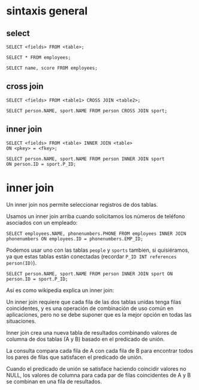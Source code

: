 # sintaxis general

## select
```
SELECT <fields> FROM <table>;
```

```
SELECT * FROM employees;
```

```
SELECT name, score FROM employees;
```

## cross join
```
SELECT <fields> FROM <table1> CROSS JOIN <table2>;
```

```
SELECT person.NAME, sport.NAME FROM person CROSS JOIN sport;
```

## inner join
```
SELECT <fields> FROM <table> INNER JOIN <table>
ON <pkey> = <fkey>;
```

```
SELECT person.NAME, sport.NAME FROM person INNER JOIN sport
ON person.ID = sport.P_ID;
```

# inner join

Un inner join nos permite seleccionar registros de dos tablas.
 
Usamos un inner join arriba cuando solicitamos los números de teléfono asociados con un empleado:

```
SELECT employees.NAME, phonenumbers.PHONE FROM employees INNER JOIN phonenumbers ON employees.ID = phonenumbers.EMP_ID;
```

Podemos usar uno con las tablas ```people``` y ```sports``` tambien, si quisiéramos, ya que estas tablas están conectadas (recordar ```P_ID INT references person(ID)```).

```
SELECT person.NAME, sport.NAME FROM person INNER JOIN sport ON person.ID = sport.P_ID;
```

Así es como wikipedia explica un inner join:

Un inner join requiere que cada fila de las dos tablas unidas tenga filas coincidentes, y es una operación de combinación de uso común en aplicaciones, pero no se debe suponer que es la mejor opción en todas las situaciones.

Inner join crea una nueva tabla de resultados combinando valores de columna de dos tablas (A y B) basado en el predicado de unión. 

La consulta compara cada fila de A con cada fila de B para encontrar todos los pares de filas que satisfacen el predicado de unión. 

Cuando el predicado de unión se satisface haciendo coincidir valores no NULL, los valores de columna para cada par de filas coincidentes de A y B se combinan en una fila de resultados.
